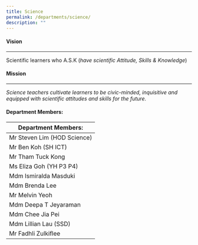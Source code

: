 ```yaml
---
title: Science
permalink: /departments/science/
description: ""
---
```

#### Vision
------

Scientific learners who A.S.K (_have scientific Attitude, Skills &amp; Knowledge_)

#### Mission
-------

_Science teachers cultivate learners to be civic-minded, inquisitive and equipped with scientific attitudes and skills for the future._

#### Department Members:

| Department Members: |
|---|
| Mr Steven Lim (HOD Science) |
| Mr Ben Koh (SH ICT) |
| Mr Tham Tuck Kong |
| Ms Eliza Goh (YH P3 P4) |
| Mdm Ismiralda Masduki |
| Mdm Brenda Lee |
| Mr Melvin Yeoh |
| Mdm Deepa T Jeyaraman |
| Mdm Chee Jia Pei |
| Mdm Lillian Lau (SSD) |
| Mr Fadhli Zulkiflee |
			
